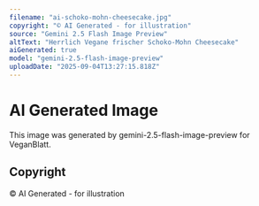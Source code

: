 ```yaml
---
filename: "ai-schoko-mohn-cheesecake.jpg"
copyright: "© AI Generated - for illustration"
source: "Gemini 2.5 Flash Image Preview"
altText: "Herrlich Vegane frischer Schoko-Mohn Cheesecake"
aiGenerated: true
model: "gemini-2.5-flash-image-preview"
uploadDate: "2025-09-04T13:27:15.818Z"
---
```


# AI Generated Image

This image was generated by gemini-2.5-flash-image-preview for VeganBlatt.

## Copyright
© AI Generated - for illustration
